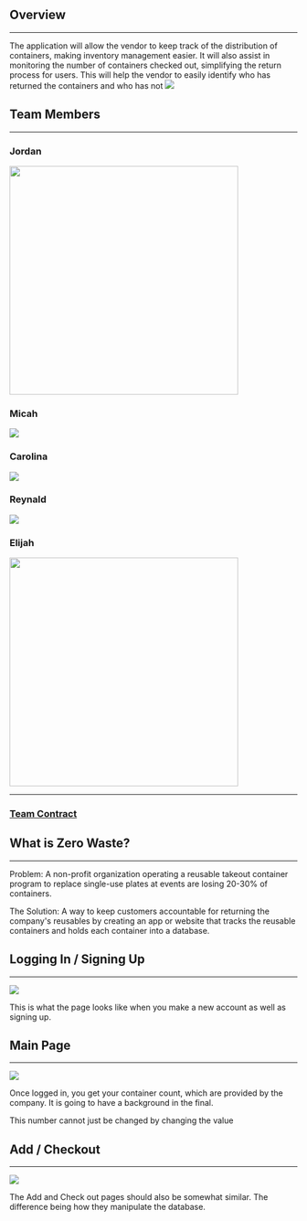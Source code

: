 ## Overview
<hr />
The application will allow the vendor to keep track of the distribution of containers, making inventory management easier. It will also assist in monitoring the number of containers checked out, simplifying the return process for users. This will help the vendor to easily identify who has returned the containers and who has not

<img src="doc/Landing.png">

## Team Members
<hr />

### Jordan

<img src="doc/Jordan.png" style="height: 400px">

### Micah
<img src="doc/Micah.png">

### Carolina
<img src="doc/Carolina.png">

### Reynald
<img src="doc/Reynald.png">

### Elijah
<img src="doc/Eli.png" style="height: 400px">

<hr />

### [Team Contract](https://docs.google.com/document/d/1d8_uQh5tRcIG5yzwuxLhPaZy40JoRs0NsppXXmh5sM4/edit#heading=h.xe44cgxgazk8)

## What is Zero Waste?
<hr />
Problem: A non-profit organization operating a reusable takeout container program to replace single-use plates at events are losing 20-30% of containers.

The Solution: A way to keep customers accountable for returning the company's reusables by creating an app or website that tracks the reusable containers and holds each container into a database.



## Logging In / Signing Up
<hr />

<img src="doc/Login.png">

This is what the page looks like when you make a new account as well as signing up.

## Main Page
<hr />

<img src="doc/MainPage.png">

Once logged in, you get your container count, which are provided by the company. It is going to have a background in the final. 

This number cannot just be changed by changing the value

## Add / Checkout
<hr />

<img src="doc/Add.png">

The Add and Check out pages should also be somewhat similar. The difference being how they manipulate the database. 

